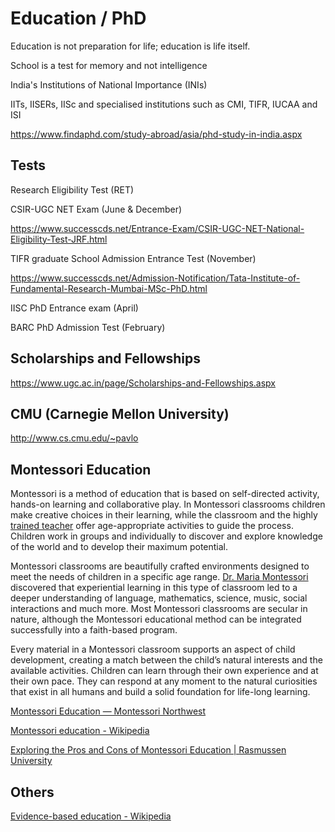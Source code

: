 # Education / PhD

Education is not preparation for life; education is life itself.

School is a test for memory and not intelligence

India's Institutions of National Importance (INIs)

IITs, IISERs, IISc and specialised institutions such as CMI, TIFR, IUCAA and ISI

<https://www.findaphd.com/study-abroad/asia/phd-study-in-india.aspx>

## Tests

Research Eligibility Test (RET)

CSIR-UGC NET Exam (June & December)

<https://www.successcds.net/Entrance-Exam/CSIR-UGC-NET-National-Eligibility-Test-JRF.html>

TIFR graduate School Admission Entrance Test (November)

<https://www.successcds.net/Admission-Notification/Tata-Institute-of-Fundamental-Research-Mumbai-MSc-PhD.html>

IISC PhD Entrance exam (April)

BARC PhD Admission Test (February)

## Scholarships and Fellowships

<https://www.ugc.ac.in/page/Scholarships-and-Fellowships.aspx>

## CMU (Carnegie Mellon University)

<http://www.cs.cmu.edu/~pavlo>

## Montessori Education

Montessori is a method of education that is based on self-directed activity, hands-on learning and collaborative play. In Montessori classrooms children make creative choices in their learning, while the classroom and the highly [trained teacher](https://montessori-nw.org/teacher-preparation/) offer age-appropriate activities to guide the process. Children work in groups and individually to discover and explore knowledge of the world and to develop their maximum potential.

Montessori classrooms are beautifully crafted environments designed to meet the needs of children in a specific age range. [Dr. Maria Montessori](https://montessori-nw.org/about-montessori-education/#aboutmariaami) discovered that experiential learning in this type of classroom led to a deeper understanding of language, mathematics, science, music, social interactions and much more. Most Montessori classrooms are secular in nature, although the Montessori educational method can be integrated successfully into a faith-based program.

Every material in a Montessori classroom supports an aspect of child development, creating a match between the child’s natural interests and the available activities. Children can learn through their own experience and at their own pace. They can respond at any moment to the natural curiosities that exist in all humans and build a solid foundation for life-long learning.

[Montessori Education — Montessori Northwest](https://montessori-nw.org/about-montessori-education)

[Montessori education - Wikipedia](https://en.m.wikipedia.org/wiki/Montessori_education)

[Exploring the Pros and Cons of Montessori Education | Rasmussen University](https://www.rasmussen.edu/degrees/education/blog/pros_cons_montessori_education/)

## Others

[Evidence-based education - Wikipedia](https://en.wikipedia.org/wiki/Evidence-based_education)
